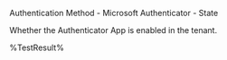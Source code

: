 Authentication Method - Microsoft Authenticator - State

Whether the Authenticator App is enabled in the tenant.

<!--- Results --->
%TestResult%
